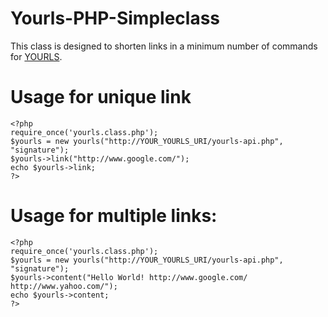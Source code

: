 Yourls-PHP-Simpleclass
=========================

This class is designed to shorten links in a minimum number of commands for [YOURLS](https://yourls.org).


# Usage for unique link
```
<?php
require_once('yourls.class.php');
$yourls = new yourls("http://YOUR_YOURLS_URI/yourls-api.php", "signature");
$yourls->link("http://www.google.com/"); 
echo $yourls->link;
?>
```

# Usage for multiple links:
```
<?php
require_once('yourls.class.php');
$yourls = new yourls("http://YOUR_YOURLS_URI/yourls-api.php", "signature");
$yourls->content("Hello World! http://www.google.com/ http://www.yahoo.com/"); 
echo $yourls->content;
?>
```
